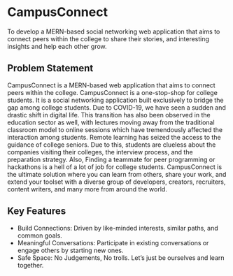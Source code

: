 # CampusConnect

To develop a MERN-based social networking web application that aims to connect peers within the college to share their stories, and interesting insights and help each other grow.

## Problem Statement

CampusConnect is a MERN-based web application that aims to connect peers within the college. CampusConnect is a one-stop-shop for college students. It is a social networking application built exclusively to bridge the gap among college students. Due to COVID-19, we have seen a sudden and drastic shift in digital life. This transition has also been observed in the education sector as well, with lectures moving away from the traditional
classroom model to online sessions which have tremendously affected the interaction among students. Remote learning has seized the access to the guidance of college seniors. Due to this, students are clueless about the
companies visiting their colleges, the interview process, and the preparation strategy. Also, Finding a teammate for peer programming or hackathons is a hell of a lot of job for college students. CampusConnect is the ultimate solution where you can learn from others, share your work, and extend your toolset with a diverse group of developers, creators, recruiters, content writers, and many more from around the world.

## Key Features
- Build Connections: Driven by like-minded interests, similar paths, and common goals.
- Meaningful Conversations: Participate in existing conversations or engage others by starting new ones.
- Safe Space: No Judgements, No trolls. Let’s just be ourselves and learn together.
